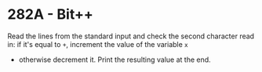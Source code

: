 # 282A - Bit++

Read the lines from the standard input and check the second character
read in: if it's equal to `+`, increment the value of the variable `x`
 - otherwise decrement it. Print the resulting value at the end.
